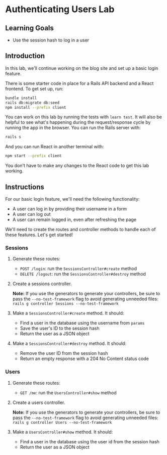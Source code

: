 # Authenticating Users Lab

## Learning Goals

- Use the session hash to log in a user

## Introduction

In this lab, we'll continue working on the blog site and set up a basic login
feature.

There is some starter code in place for a Rails API backend and a React frontend.
To get set up, run:

```sh
bundle install
rails db:migrate db:seed
npm install --prefix client
```

You can work on this lab by running the tests with `learn test`. It will also be
helpful to see what's happening during the request/response cycle by running the
app in the browser. You can run the Rails server with:

```sh
rails s
```

And you can run React in another terminal with:

```sh
npm start --prefix client
```

You don't have to make any changes to the React code to get this lab working.

## Instructions

For our basic login feature, we'll need the following functionality:

- A user can log in by providing their username in a form
- A user can log out
- A user can remain logged in, even after refreshing the page

We'll need to create the routes and controller methods to handle each of these features. Let's get started!

### Sessions

1. Generate these routes:

   - `POST /login`: run the `SessionsController#create` method
   - `DELETE /logout`: run the `SessionsController#destroy` method

2. Create a sessions controller.

   **Note:** If you use the generators to generate your controllers, be sure to
   pass the `--no-test-framework` flag to avoid generating unneeded files:
   `rails g controller Sessions --no-test-framework`

3. Make a `SessionsController#create` method. It should:

   - Find a user in the database using the username from `params`
   - Save the user's ID to the session hash
   - Return the user as a JSON object

4. Make a `SessionsController#destroy` method. It should:

   - Remove the user ID from the session hash
   - Return an empty response with a 204 No Content status code

### Users

1. Generate these routes:

   - `GET /me`: run the `UsersController#show` method

2. Create a users controller.

   **Note:** If you use the generators to generate your controllers, be sure to
   pass the `--no-test-framework` flag to avoid generating unneeded files:
   `rails g controller Users --no-test-framework`

3. Make a `UsersController#show` method. It should:

   - Find a user in the database using the user id from the session hash
   - Return the user as a JSON object
